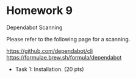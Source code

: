 # Homework 9

Dependabot Scanning

Please refer to the following page for a scanning.

https://github.com/dependabot/cli
https://formulae.brew.sh/formula/dependabot

* Task 1: Installation. (20 pts)
